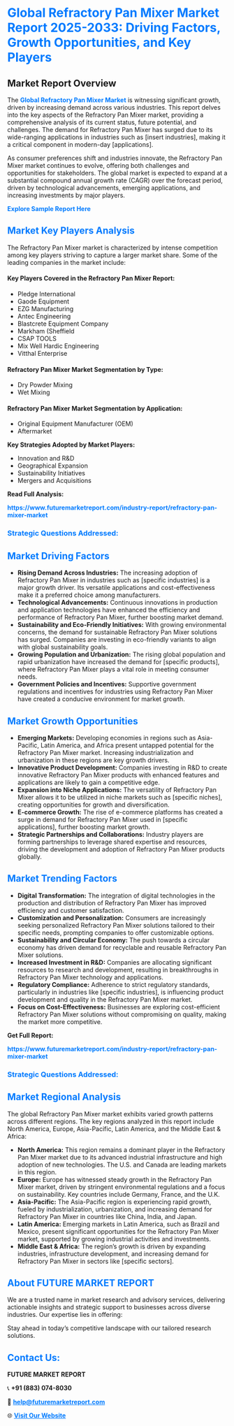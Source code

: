 <h1 style="color: #007BFF;">Global Refractory Pan Mixer Market Report 2025-2033: Driving Factors, Growth Opportunities, and Key Players</h1>

<section id="overview">
<h2>Market Report Overview</h2>
<p>The <a href="https://www.futuremarketreport.com/industry-report/refractory-pan-mixer-market" style="color: #007BFF; text-decoration: none;"><strong>Global Refractory Pan Mixer Market</strong></a> is witnessing significant growth, driven by increasing demand across various industries. This report delves into the key aspects of the Refractory Pan Mixer market, providing a comprehensive analysis of its current status, future potential, and challenges. The demand for Refractory Pan Mixer has surged due to its wide-ranging applications in industries such as [insert industries], making it a critical component in modern-day [applications].</p>
<p>As consumer preferences shift and industries innovate, the Refractory Pan Mixer market continues to evolve, offering both challenges and opportunities for stakeholders. The global market is expected to expand at a substantial compound annual growth rate (CAGR) over the forecast period, driven by technological advancements, emerging applications, and increasing investments by major players.</p>
</section>

<section id="overview">
<p><a href="https://www.futuremarketreport.com/request-sample/reportId=104909" style="color: #007BFF; text-decoration: none;"><strong>Explore Sample Report Here</strong></a></p>
</section>

<section id="key-players">
<h2 style="color: #007BFF;">Market Key Players Analysis</h2>
<p>The Refractory Pan Mixer market is characterized by intense competition among key players striving to capture a larger market share. Some of the leading companies in the market include:</p>
<h4>Key Players Covered in the Refractory Pan Mixer Report:</h4>
<ul><li>Pledge International</li><li>Gaode Equipment</li><li>EZG Manufacturing</li><li>Antec Engineering</li><li>Blastcrete Equipment Company</li><li>Markham (Sheffield</li><li>CSAP TOOLS</li><li>Mix Well Hardic Engineering</li><li>Vitthal Enterprise</li></ul>
<h4>Refractory Pan Mixer Market Segmentation by Type:</h4>
<ul><li>Dry Powder Mixing</li><li>Wet Mixing</li></ul>

<h4>Refractory Pan Mixer Market Segmentation by Application:</h4>
<ul><li>Original Equipment Manufacturer (OEM)</li><li>Aftermarket</li></ul>
<p><strong>Key Strategies Adopted by Market Players:</strong></p>
<ul>
<li>Innovation and R&D</li>
<li>Geographical Expansion</li>
<li>Sustainability Initiatives</li>
<li>Mergers and Acquisitions</li>
</ul>
</section>

<section>
<p><strong>Read Full Analysis: </strong></p><a href="https://www.futuremarketreport.com/industry-report/refractory-pan-mixer-market" style="color: #007BFF; text-decoration: none;"><strong>https://www.futuremarketreport.com/industry-report/refractory-pan-mixer-market</strong></a>
<h3 style="color: #007BFF;">Strategic Questions Addressed:</h3>
</section>

<section id="driving-factors">
<h2 style="color: #007BFF;">Market Driving Factors</h2>
<ul>
<li><strong>Rising Demand Across Industries:</strong> The increasing adoption of Refractory Pan Mixer in industries such as [specific industries] is a major growth driver. Its versatile applications and cost-effectiveness make it a preferred choice among manufacturers.</li>
<li><strong>Technological Advancements:</strong> Continuous innovations in production and application technologies have enhanced the efficiency and performance of Refractory Pan Mixer, further boosting market demand.</li>
<li><strong>Sustainability and Eco-Friendly Initiatives:</strong> With growing environmental concerns, the demand for sustainable Refractory Pan Mixer solutions has surged. Companies are investing in eco-friendly variants to align with global sustainability goals.</li>
<li><strong>Growing Population and Urbanization:</strong> The rising global population and rapid urbanization have increased the demand for [specific products], where Refractory Pan Mixer plays a vital role in meeting consumer needs.</li>
<li><strong>Government Policies and Incentives:</strong> Supportive government regulations and incentives for industries using Refractory Pan Mixer have created a conducive environment for market growth.</li>
</ul>
</section>

<section id="growth-opportunities">
<h2 style="color: #007BFF;">Market Growth Opportunities</h2>
<ul>
<li><strong>Emerging Markets:</strong> Developing economies in regions such as Asia-Pacific, Latin America, and Africa present untapped potential for the Refractory Pan Mixer market. Increasing industrialization and urbanization in these regions are key growth drivers.</li>
<li><strong>Innovative Product Development:</strong> Companies investing in R&D to create innovative Refractory Pan Mixer products with enhanced features and applications are likely to gain a competitive edge.</li>
<li><strong>Expansion into Niche Applications:</strong> The versatility of Refractory Pan Mixer allows it to be utilized in niche markets such as [specific niches], creating opportunities for growth and diversification.</li>
<li><strong>E-commerce Growth:</strong> The rise of e-commerce platforms has created a surge in demand for Refractory Pan Mixer used in [specific applications], further boosting market growth.</li>
<li><strong>Strategic Partnerships and Collaborations:</strong> Industry players are forming partnerships to leverage shared expertise and resources, driving the development and adoption of Refractory Pan Mixer products globally.</li>
</ul>
</section>

<section id="trending-factors">
<h2 style="color: #007BFF;">Market Trending Factors</h2>
<ul>
<li><strong>Digital Transformation:</strong> The integration of digital technologies in the production and distribution of Refractory Pan Mixer has improved efficiency and customer satisfaction.</li>
<li><strong>Customization and Personalization:</strong> Consumers are increasingly seeking personalized Refractory Pan Mixer solutions tailored to their specific needs, prompting companies to offer customizable options.</li>
<li><strong>Sustainability and Circular Economy:</strong> The push towards a circular economy has driven demand for recyclable and reusable Refractory Pan Mixer solutions.</li>
<li><strong>Increased Investment in R&D:</strong> Companies are allocating significant resources to research and development, resulting in breakthroughs in Refractory Pan Mixer technology and applications.</li>
<li><strong>Regulatory Compliance:</strong> Adherence to strict regulatory standards, particularly in industries like [specific industries], is influencing product development and quality in the Refractory Pan Mixer market.</li>
<li><strong>Focus on Cost-Effectiveness:</strong> Businesses are exploring cost-efficient Refractory Pan Mixer solutions without compromising on quality, making the market more competitive.</li>
</ul>
</section>

<section>
<p><strong>Get Full Report: </strong></p><a href="https://www.futuremarketreport.com/industry-report/refractory-pan-mixer-market" style="color: #007BFF; text-decoration: none;"><strong>https://www.futuremarketreport.com/industry-report/refractory-pan-mixer-market</strong></a>
<h3 style="color: #007BFF;">Strategic Questions Addressed:</h3>
</section>


<section id="regional-analysis">
<h2 style="color: #007BFF;">Market Regional Analysis</h2>
<p>The global Refractory Pan Mixer market exhibits varied growth patterns across different regions. The key regions analyzed in this report include North America, Europe, Asia-Pacific, Latin America, and the Middle East & Africa:</p>
<ul>
<li><strong>North America:</strong> This region remains a dominant player in the Refractory Pan Mixer market due to its advanced industrial infrastructure and high adoption of new technologies. The U.S. and Canada are leading markets in this region.</li>
<li><strong>Europe:</strong> Europe has witnessed steady growth in the Refractory Pan Mixer market, driven by stringent environmental regulations and a focus on sustainability. Key countries include Germany, France, and the U.K.</li>
<li><strong>Asia-Pacific:</strong> The Asia-Pacific region is experiencing rapid growth, fueled by industrialization, urbanization, and increasing demand for Refractory Pan Mixer in countries like China, India, and Japan.</li>
<li><strong>Latin America:</strong> Emerging markets in Latin America, such as Brazil and Mexico, present significant opportunities for the Refractory Pan Mixer market, supported by growing industrial activities and investments.</li>
<li><strong>Middle East & Africa:</strong> The region’s growth is driven by expanding industries, infrastructure development, and increasing demand for Refractory Pan Mixer in sectors like [specific sectors].</li>
</ul>
</section>

<footer>
<h2 style="color: #007BFF;">About FUTURE MARKET REPORT</h2>
<p>We are a trusted name in market research and advisory services, delivering actionable insights and strategic support to businesses across diverse industries. Our expertise lies in offering:</p>

<p>Stay ahead in today’s competitive landscape with our tailored research solutions.</p>

<h2 style="color: #007BFF;">Contact Us:</h2>
<p><strong>FUTURE MARKET REPORT</strong></p>
<p>📞 <strong>+91 (883) 074-8030</strong></p>
<p>📧 <strong><a href="mailto:help@futuremarketreport.com" style="color: #007BFF;">help@futuremarketreport.com</a></strong></p>
<p>🌐 <strong><a href="https://www.futuremarketreport.com/" style="color: #007BFF;">Visit Our Website</a></strong></p>
</footer>